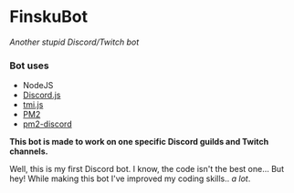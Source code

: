﻿# FinskuBot
*Another stupid Discord/Twitch bot*

### Bot uses
* NodeJS
* [Discord.js](https://discord.js.org/#/)
* [tmi.js](https://docs.tmijs.org/)
* [PM2](http://pm2.keymetrics.io/)
* [pm2-discord](https://github.com/FranciscoG/pm2-discord)

**This bot is made to work on one specific Discord guilds and Twitch channels.**

Well, this is my first Discord bot. I know, the code isn't the best one...
But hey! While making this bot I've improved my coding skills.. *a lot*.